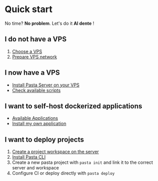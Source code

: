 # Quick start

No time? **No problem**. Let's do it **Al dente** !

## I do not have a VPS

1. [Choose a VPS](00.server/00.install/00.choose-a-vps)
2. [Prepare VPS network](00.server/00.install/01.prepare-vps-network)

## I now have a VPS

- [Install Pasta Server on your VPS](00.server/00.install/02.install-pasta-server)
- [Check available scripts](00.server/01.server-scripts/00.available-scripts)

## I want to self-host dockerized applications

- [Available Applications](00.server/02.applications/00.list)
- [Install my own application](00.server/02.applications/01.install-your-own)

## I want to deploy projects

1. [Create a project workspace on the server](00.server/03.projects/00.create-new-project)
2. [Install Pasta CLI](01.client/00.install-pasta-cli.md)
3. Create a new pasta project with `pasta init` and link it to the correct server and workspace
4. Configure CI or deploy directly with `pasta deploy` 
